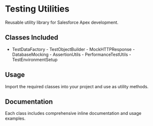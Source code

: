 #  Testing Utilities

Reusable utility library for Salesforce Apex development.

##  Classes Included
- TestDataFactory - TestObjectBuilder - MockHTTPResponse - DatabaseMocking - AssertionUtils - PerformanceTestUtils - TestEnvironmentSetup

##  Usage
Import the required classes into your project and use as utility methods.

##  Documentation
Each class includes comprehensive inline documentation and usage examples.

